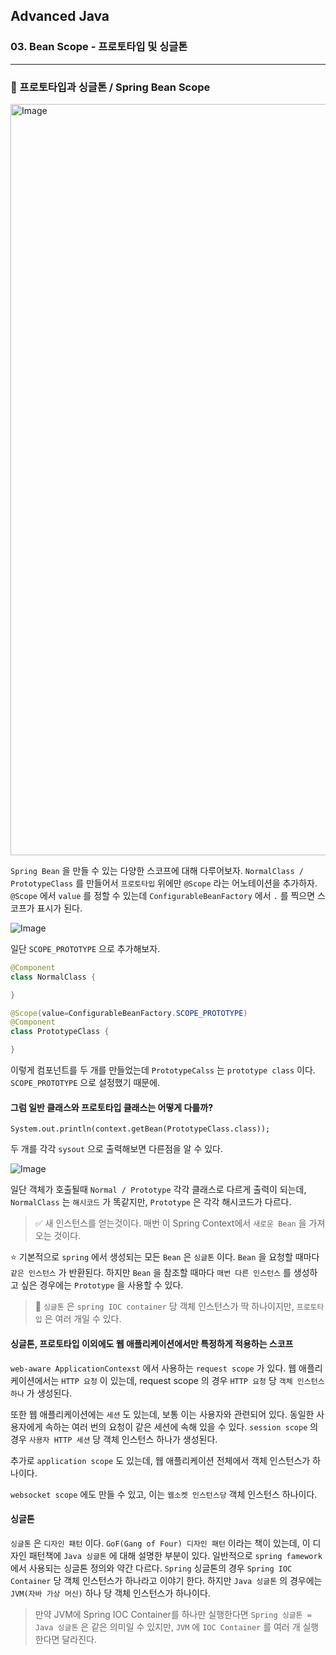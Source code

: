 ## Advanced Java

### 03. Bean Scope - 프로토타입 및 싱글톤

---

### 📌 프로토타입과 싱글톤 / Spring Bean Scope

<img width="1202" alt="Image" src="https://github.com/user-attachments/assets/e2ad7095-5956-4a1f-8025-5c2b80faaf0f" />

`Spring Bean` 을 만들 수 있는 다양한 스코프에 대해 다루어보자.
`NormalClass / PrototypeClass` 를 만들어서 `프로토타입` 위에만 `@Scope` 라는 어노테이션을 추가하자.
`@Scope` 에서 `value` 를 정할 수 있는데 `ConfigurableBeanFactory` 에서 `.` 를 찍으면 스코프가 표시가 된다.

![Image](https://github.com/user-attachments/assets/20cf2b70-e6ad-4516-bbb6-137030b523cb)

일단 `SCOPE_PROTOTYPE` 으로 추가해보자.

```java
@Component
class NormalClass {

}

@Scope(value=ConfigurableBeanFactory.SCOPE_PROTOTYPE)
@Component
class PrototypeClass {

}
```

이렇게 컴포넌트를 두 개를 만들었는데 `PrototypeCalss` 는 `prototype class` 이다. `SCOPE_PROTOTYPE` 으로 설정했기 때문에.

#### 그럼 일반 클래스와 프로토타입 클래스는 어떻게 다를까?

```System.out.println(context.getBean(NormalClass.class));
System.out.println(context.getBean(PrototypeClass.class));
```

두 개를 각각 `sysout` 으로 출력해보면 다른점을 알 수 있다.

![Image](https://github.com/user-attachments/assets/948bc4f1-cbbf-4722-bd12-c7409e5f11a5)

일단 객체가 호출될때 `Normal / Prototype` 각각 클래스로 다르게 출력이 되는데, `NormalClass` 는 `해시코드` 가 똑같지만, `Prototype` 은 각각 해시코드가 다르다.

> ✅ 새 인스턴스를 얻는것이다.
> 매번 이 Spring Context에서 `새로운 Bean` 을 가져오는 것이다.

⭐️ 기본적으로 `spring` 에서 생성되는 모든 `Bean` 은 `싱글톤` 이다.
`Bean` 을 요청할 때마다 `같은 인스턴스` 가 반환된다. 하지만 `Bean` 을 참조할 때마다 `매번 다른 인스턴스` 를 생성하고 싶은 경우에는 `Prototype` 을 사용할 수 있다.

> 📍 `싱글톤` 은 `spring IOC container` 당 객체 인스턴스가 딱 하나이지만, `프로토타입` 은 여러 개일 수 있다.

#### 싱글톤, 프로토타입 이외에도 웹 애플리케이션에서만 특정하게 적용하는 스코프

`web-aware ApplicationContexst` 에서 사용하는 `request scope` 가 있다. 웹 애플리케이션에서는 `HTTP 요청` 이 있는데, request scope 의 경우 `HTTP 요청` 당 `객체 인스턴스 하나` 가 생성된다.

또한 웹 애플리케이션에는 `세션` 도 있는데, 보통 이는 사용자와 관련되어 있다.
동일한 사용자에게 속하는 여러 번의 요청이 같은 세션에 속해 있을 수 있다.
`session scope` 의 경우 `사용자 HTTP 세션` 당 객체 인스턴스 하나가 생성된다.

추가로 `application scope` 도 있는데, 웹 애플리케이션 전체에서 객체 인스턴스가 하나이다.

`websocket scope` 에도 만들 수 있고, 이는 `웹소켓 인스턴스당` 객체 인스턴스 하나이다.

#### 싱글톤

`싱글톤` 은 `디자인 패턴` 이다. `GoF(Gang of Four) 디자인 패턴` 이라는 책이 있는데, 이 디자인 패턴책에 `Java 싱글톤` 에 대해 설명한 부분이 있다.
일반적으로 `spring famework` 에서 사용되는 싱글톤 정의와 약간 다르다.
`Spring` 싱글톤의 경우 `Spring IOC Container` 당 객체 인스턴스가 하나라고 이야기 한다. 하지만 `Java 싱글톤` 의 경우에는 `JVM(자바 가상 머신)` 하나 당 객체 인스턴스가 하나이다.

> 만약 JVM에 Spring IOC Container를 하나만 실행한다면 `Spring 싱글톤 = Java 싱글톤` 은 같은 의미일 수 있지만, `JVM` 에 `IOC Container` 를 여러 개 실행한다면 달라진다.
